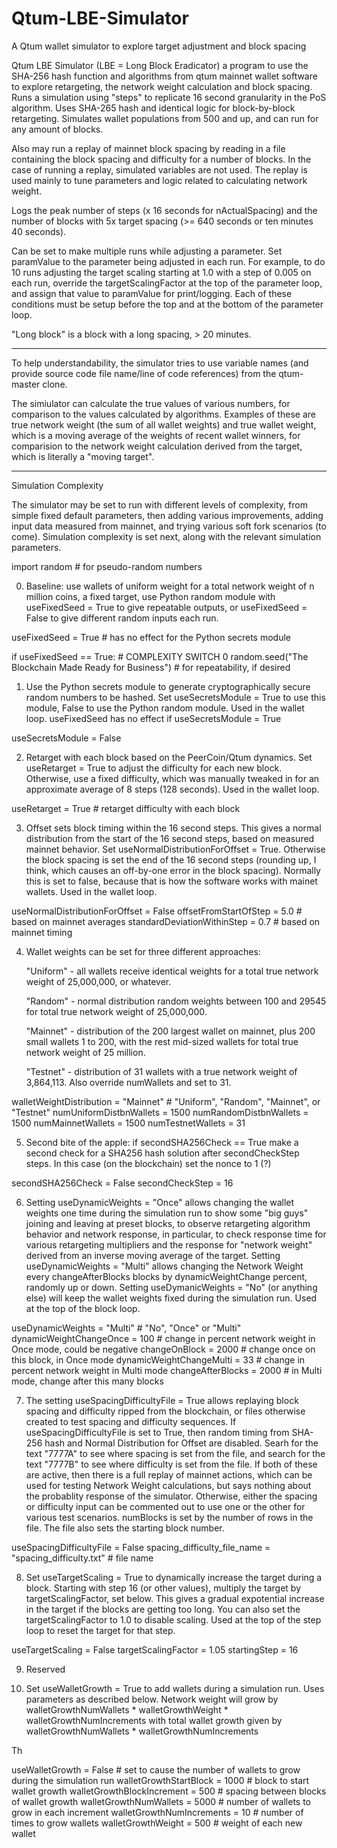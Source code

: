 # Qtum-LBE-Simulator

A Qtum wallet simulator to explore target adjustment and block spacing

Qtum LBE Simulator (LBE = Long Block Eradicator) a program to use the SHA-256
hash function and algorithms from qtum mainnet
wallet software to explore retargeting, the network weight calculation and block spacing.
Runs a simulation using "steps" to replicate 16 second granularity in the PoS algorithm.
Uses SHA-265 hash and identical logic for block-by-block retargeting. Simulates wallet 
populations from 500 and up, and can run for any amount of blocks.

Also may run a replay of mainnet block spacing by reading in a file containing
the block spacing and difficulty for a number of blocks. In the case of running
a replay, simulated variables are not used. The replay is used mainly to tune
parameters and logic related to calculating network weight.

Logs the peak number of steps (x 16 seconds for nActualSpacing) and the number
of blocks with 5x target spacing (>= 640 seconds or ten minutes 40 seconds).

Can be set to make multiple runs while adjusting a parameter. Set paramValue to
the parameter being adjusted in each run. For example, to do 10 runs adjusting
the target scaling starting at 1.0 with a step of 0.005 on each run, override
the targetScalingFactor at the top of the parameter loop, and assign that value
to paramValue for print/logging. Each of these conditions must be setup before the top
and at the bottom of the parameter loop. 

"Long block" is a block with a long spacing, > 20 minutes.

- - - - - - - - - - - - - - - - - - - - - - - - - - - - - - - - - - - - -

To help understandability, the simulator tries to use variable names (and provide
source code file name/line of code references) from the qtum-master clone.

The simiulator can calculate the true values of various numbers, for comparison
to the values calculated by algorithms. Examples of these are true network weight
(the sum of all wallet weights) and true wallet weight, which is a moving
average of the weights of recent wallet winners, for comparision to the
network weight calculation derived from the target, which is literally a
"moving target".

- - - - - - - - - - - - - - - - - - - - - - - - - - - - - - - - - - - - - - 

Simulation Complexity

The simulator may be set to run with different levels of complexity, from
simple fixed default parameters, then adding various improvements, adding 
input data measured from mainnet, and trying various soft fork scenarios
(to come). Simulation complexity is set next, along with the relevant
simulation parameters.

import random                           # for pseudo-random numbers

0. Baseline: use wallets of uniform weight for a total network weight of
   n million coins, a fixed target, use Python random module with
   useFixedSeed = True to give repeatable outputs, or useFixedSeed = False
   to give different random inputs each run.

useFixedSeed = True  # has no effect for the Python secrets module

if useFixedSeed == True:                                  # COMPLEXITY SWITCH 0
    random.seed("The Blockchain Made Ready for Business") # for repeatability, if desired

1. Use the Python secrets module to generate cryptographically secure random numbers
   to be hashed. Set useSecretsModule = True to use this module, False to use the Python
   random module. Used in the wallet loop. useFixedSeed has no effect if
   useSecretsModule = True

useSecretsModule = False

2. Retarget with each block based on the PeerCoin/Qtum dynamics. Set
   useRetarget = True to adjust the difficulty for each new block.
   Otherwise, use a fixed difficulty, which was manually tweaked in for
   an approximate average of 8 steps (128 seconds). Used in the wallet
   loop.

useRetarget = True    # retarget difficulty with each block

3. Offset sets block timing within the 16 second steps.  This gives a
   normal distribution from the start of the 16 second steps,
   based on measured mainnet behavior. Set useNormalDistributionForOffset = True.
   Otherwise the block spacing is set the end of the 16 second steps (rounding up,
   I think, which causes an off-by-one error in the block spacing). Normally this is
   set to false, because that is how the software works with mainet wallets.
   Used in the wallet loop.

useNormalDistributionForOffset = False
offsetFromStartOfStep = 5.0          # based on mainnet averages
standardDeviationWithinStep = 0.7    # based on mainnet timing

4. Wallet weights can be set for three different approaches:

   "Uniform" - all wallets receive identical weights for a total true network
       weight of 25,000,000, or whatever.

   "Random" - normal distribution random weights between 100 and 29545 for
       total true network weight of 25,000,000.

   "Mainnet" - distribution of the 200 largest wallet on mainnet, plus
        200 small wallets 1 to 200, with the rest mid-sized wallets for
        total true network weight of 25 million.

   "Testnet" - distribution of 31 wallets with a true network weight of 3,864,113.
        Also override numWallets and set to 31.

walletWeightDistribution = "Mainnet"  # "Uniform", "Random", "Mainnet", or "Testnet"
numUniformDistbnWallets = 1500
numRandomDistbnWallets = 1500
numMainnetWallets = 1500
numTestnetWallets = 31

5. Second bite of the apple: if secondSHA256Check == True make a second check for
   a SHA256 hash solution after secondCheckStep steps. In this case (on the blockchain)
   set the nonce to 1 (?)

secondSHA256Check = False
secondCheckStep = 16

6. Setting useDynamicWeights = "Once" allows changing the wallet
   weights one time during the simulation run to show some "big guys" joining and leaving
   at preset blocks, to observe retargeting algorithm behavior and network response,
   in particular, to check response time for various retargeting multipliers and
   the response for "network weight" derived from an inverse moving average of the
   target. Setting useDynamicWeights = "Multi" allows changing the Network Weight
   every changeAfterBlocks blocks by dynamicWeightChange percent, randomly up or down.
   Setting useDymanicWeights = "No" (or anything else) will keep the
   wallet weights fixed during the simulation run. Used at the top of the block loop.

useDynamicWeights = "Multi"     # "No", "Once" or "Multi"
dynamicWeightChangeOnce = 100   # change in percent network weight in Once mode, could be negative
changeOnBlock = 2000            # change once on this block, in Once mode
dynamicWeightChangeMulti = 33   # change in percent network weight in Multi mode
changeAfterBlocks = 2000        # in Multi mode, change after this many blocks

7. The setting useSpacingDifficultyFile = True allows replaying block spacing and
  difficulty ripped from the blockchain, or files otherwise created to test
  spacing and difficulty sequences.
  If useSpacingDifficultyFile is set to True, then random timing from SHA-256 hash and
  Normal Distribution for Offset are disabled. Searh for the text "7777A" to see where
  spacing is set from the file, and search for the text "7777B" to see where difficulty
  is set from the file. If both of these are active, then there is a full replay of mainnet
  actions, which can be used for testing Network Weight calculations, but says nothing about
  the probablity response of the simulator. Otherwise, either the spacing or difficulty
  input can be commented out to use one or the other for various test scenarios. numBlocks is
  set by the number of rows in the file. The file also sets the starting block number.

useSpacingDifficultyFile = False
spacing_difficulty_file_name = "spacing_difficulty.txt"       # file name

8. Set useTargetScaling = True to dynamically increase the target during a block.
   Starting with step 16 (or other values), multiply the target by targetScalingFactor,
   set below. This gives a gradual expotential increase in the target if the blocks are
   getting too long. You can also set the targetScalingFactor to 1.0 to disable scaling.
   Used at the top of the step loop to reset the target for that step.

useTargetScaling = False
targetScalingFactor = 1.05
startingStep = 16

9. Reserved

10. Set useWalletGrowth = True to add wallets during a simulation run.
   Uses parameters as described below. Network weight will grow by
   walletGrowthNumWallets * walletGrowthWeight * walletGrowthNumIncrements 
   with total wallet growth given by walletGrowthNumWallets * walletGrowthNumIncrements
   
   Th
   
   

useWalletGrowth = False            # set to cause the number of wallets to grow during the simulation run
walletGrowthStartBlock = 1000      # block to start wallet growth
walletGrowthBlockIncrement = 500   # spacing between blocks of wallet growth
walletGrowthNumWallets = 5000      # number of wallets to grow in each increment
walletGrowthNumIncrements = 10     # number of times to grow wallets
walletGrowthWeight = 500           # weight of each new wallet

